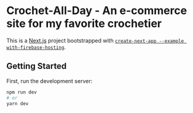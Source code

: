 # Crochet-All-Day - An e-commerce site for my favorite crochetier


This is a [Next.js](https://nextjs.org/) project bootstrapped with [`create-next-app --example with-firebase-hosting`](https://github.com/vercel/next.js/tree/canary/examples/with-firebase-hosting).

## Getting Started

First, run the development server:

```bash
npm run dev
# or
yarn dev
```

